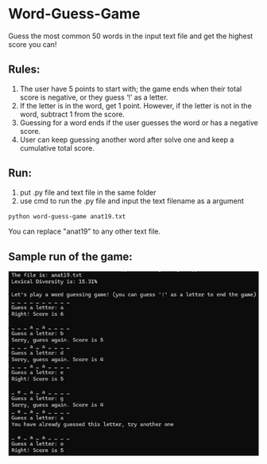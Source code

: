 # Word-Guess-Game
Guess the most common 50 words in the input text file and get the highest score you can!

## Rules:
1. The user have 5 points to start with; the game ends when their total score is negative, or they guess ‘!’ as a letter.
2. If the letter is in the word, get 1 point. However, if the letter is not in the word, subtract 1 from the score.
3. Guessing for a word ends if the user guesses the word or has a negative score.
4. User can keep guessing another word after solve one and keep a cumulative total score.

## Run:
1. put .py file and text file in the same folder
2. use cmd to run the .py file and input the text filename as a argument
```bash
python word-guess-game anat19.txt
```
You can replace "anat19" to any other text file.

## Sample run of the game:
![image](https://github.com/JesseLee62/img-storage/blob/master/word-guess-game/word-guess-game.jpg)
